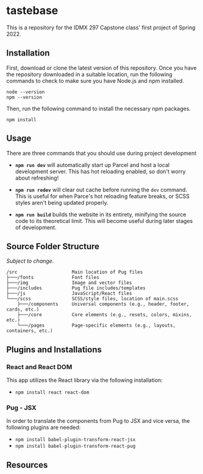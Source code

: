 # tastebase
This is a repository for the IDMX 297 Capstone class' first project of Spring 2022.

## Installation
First, download or clone the latest version of this repository. Once you have the repository downloaded in a suitable location, run the following commands to check to make sure you have Node.js and npm installed.
```
node --version
npm --version
```
Then, run the following command to install the necessary npm packages.
```
npm install
```

## Usage
There are three commands that you should use during project development

- **`npm run dev`** will automatically start up Parcel and host a local development server. This has hot reloading enabled, so don't worry about refreshing!

- **`npm run redev`** will clear out cache before running the `dev` command. This is useful for when Parce's hot reloading feature breaks, or SCSS styles aren't being updated properly.

- **`npm run build`** builds the website in its entirety, minifying the source code to its theoretical limit. This will become useful during later stages of development.

## Source Folder Structure
*Subject to change.*

```
/src                    Main location of Pug files
├───/fonts              Font files
├───/img                Image and vector files
├───/includes           Pug file includes/templates
├───/js                 JavaScript/React files
└───/scss               SCSS/style files, location of main.scss
    ├───/components     Universal components (e.g., header, footer, cards, etc.)
    ├───/core           Core elements (e.g., resets, colors, mixins, etc.)
    └───/pages          Page-specific elements (e.g., layouts, containers, etc.)
```

## Plugins and Installations
### React and React DOM
This app utilizes the React library via the following installation:
- ```npm install react react-dom```

### Pug - JSX
In order to translate the components from Pug to JSX and vice versa, the following plugins are needed:
- ```npm install babel-plugin-transform-react-jsx```
- ```npm install babel-plugin-transform-react-pug```

## Resources
